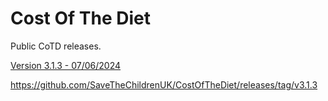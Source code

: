 # Cost Of The Diet

Public CoTD releases.

[Version 3.1.3 - 07/06/2024](https://github.com/SaveTheChildrenUK/CostOfTheDiet/releases/download/v3.1.3/Cost-of-The-Diet-Setup-3.1.3.exe)

https://github.com/SaveTheChildrenUK/CostOfTheDiet/releases/tag/v3.1.3 


